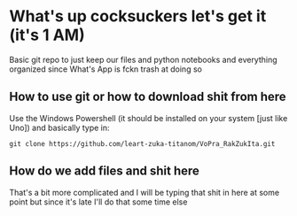 # What's up cocksuckers let's get it (it's 1 AM)

Basic git repo to just keep our files and python notebooks and everything organized since What's App is fckn trash at doing so 

## How to use git or how to download shit from here

Use the Windows Powershell (it should be installed on your system [just like Uno]) and basically type in:

`git clone https://github.com/leart-zuka-titanom/VoPra_RakZukIta.git`


## How do we add files and shit here

That's a bit more complicated and I will be typing that shit in here at some point but since it's late I'll do that some time else
